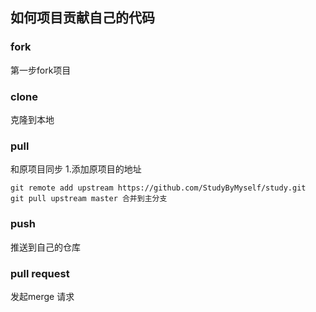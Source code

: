 ## 如何项目贡献自己的代码

### fork

第一步fork项目

### clone
克隆到本地

### pull  
和原项目同步
1.添加原项目的地址
```
git remote add upstream https://github.com/StudyByMyself/study.git
git pull upstream master 合并到主分支
```

### push
推送到自己的仓库

### pull request

发起merge 请求
